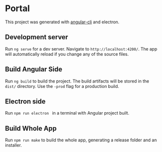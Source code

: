 # Portal

This project was generated with [angular-cli](https://github.com/angular/angular-cli) and electron.

## Development server
Run `ng serve` for a dev server. Navigate to `http://localhost:4200/`. The app will automatically reload if you change any of the source files.

## Build Angular Side

Run `ng build` to build the project. The build artifacts will be stored in the `dist/` directory. Use the `-prod` flag for a production build.

## Electron side

Run `npm run electron ` in a terminal with Angular project built.


## Build Whole App

Run `npm run make` to build the whole app, generating a release folder and an installer.
